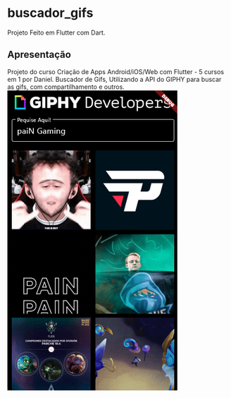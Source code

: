 # buscador_gifs

Projeto Feito em Flutter com Dart.

## Apresentação

Projeto do curso Criação de Apps Android/iOS/Web com Flutter - 5 cursos em 1 por Daniel. 
Buscador de Gifs, Utilizando a API do GIPHY para buscar as gifs, com compartilhamento e outros.
![Imagem do Projeto](lib/images/Buscador_Gifs.png)